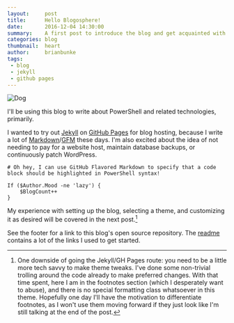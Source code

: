 ```yaml
---
layout:     post
title:      Hello Blogosphere!
date:       2016-12-04 14:30:00
summary:    A first post to introduce the blog and get acquainted with Jekyll.
categories: blog
thumbnail:  heart
author:     brianbunke
tags:
 - blog
 - jekyll
 - github pages
---
```


![Dog](https://brianbunke.github.io/images/hello_dog.jpg)

I'll be using this blog to write about PowerShell and related technologies, primarily.

I wanted to try out [Jekyll] on [GitHub Pages][GP] for blog hosting, because I write a lot of [Markdown][MD]/[GFM] these days. I'm also excited about the idea of not needing to pay for a website host, maintain database backups, or continuously patch WordPress.

```posh
# Oh hey, I can use GitHub Flavored Markdown to specify that a code block should be highlighted in PowerShell syntax!

If ($Author.Mood -ne 'lazy') {
    $BlogCount++
}
```

My experience with setting up the blog, selecting a theme, and customizing it as desired will be covered in the next post.[^1]

See the footer for a link to this blog's open source repository. The [readme] contains a lot of the links I used to get started.

[^1]: One downside of going the Jekyll/GH Pages route: you need to be a little more tech savvy to make theme tweaks. I've done some non-trivial trolling around the code already to make preferred changes. With that time spent, here I am in the footnotes section (which I desperately want to abuse), and there is no special formatting class whatsoever in this theme. Hopefully one day I'll have the motivation to differentiate footnotes, as I won't use them moving forward if they just look like I'm still talking at the end of the post.

[Jekyll]: <https://jekyllrb.com/>
[GP]: <https://pages.github.com/>
[MD]: <http://daringfireball.net/projects/markdown/>
[GFM]: <https://guides.github.com/features/mastering-markdown/>
[readme]: <https://github.com/brianbunke/brianbunke.github.io/blob/master/readme.md>
